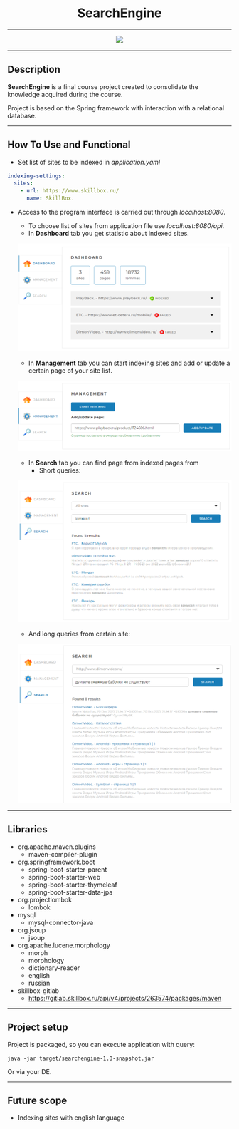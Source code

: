 <h1 align ="center">SearchEngine</h1>

___
<p align="center">
  <img src="https://img.shields.io/badge/mady_by-shykamuy-green"/>
</p>

___

## Description

**SearchEngine** is a final course project created to consolidate the knowledge acquired during the course.

Project is based on the Spring framework with interaction with a relational database.

___

## How To Use and Functional

* Set list of sites to be indexed in *application.yaml*  
```yaml
indexing-settings:
  sites:
    - url: https://www.skillbox.ru/
      name: SkillBox.
```
* Access to the program interface is carried out through *localhost:8080*.
  * To choose list of sites from application file use *localhost:8080/api*. 
  * In **Dashboard** tab you get statistic about indexed sites.
  <p align="center">
  <img src="readmeImages/SearchEngine_Dashboard.png"/>
  </p>
  
  * In **Management** tab you can start indexing sites and add or update a certain page of your site list.  
  <p align="center">
  <img src="readmeImages/SearchEngine_Management2.png"/>
  </p>
  
  * In **Search** tab you can find page from indexed pages from
    * Short queries:
  <p align="center">
  <img src="readmeImages/SearchEngine_Search_Query1.png"/>
  </p>

    * And long queries from certain site: 
    <p align="center">
  <img src="readmeImages/SearchEngine_Search_Query3.png"/>
  </p>

___
## Libraries

* org.apache.maven.plugins
  * maven-compiler-plugin
* org.springframework.boot
  * spring-boot-starter-parent
  * spring-boot-starter-web
  * spring-boot-starter-thymeleaf
  * spring-boot-starter-data-jpa
* org.projectlombok
  * lombok
* mysql
  * mysql-connector-java
* org.jsoup
  * jsoup
* org.apache.lucene.morphology
  * morph
  * morphology
  * dictionary-reader
  * english
  * russian
* skillbox-gitlab
  * https://gitlab.skillbox.ru/api/v4/projects/263574/packages/maven

___

## Project setup
Project is packaged, so you can execute application with query:  
```
java -jar target/searchengine-1.0-snapshot.jar
```

Or via your DE.

___

## Future scope
* Indexing sites with english language



